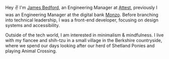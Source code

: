 Hey ✌️ I'm [James Bedford](https://jame.es), an Engineering Manager at [Attest](https://askattest.com), previously I was an Engineering Manager at the digital bank [Monzo](https://monzo.com). Before branching into technical leadership, I was a front-end developer, focusing on design systems and accessibility.

Outside of the tech world, I am interested in minimalism & mindfulness. I live with my fiancee and shih-tzu in a small village in the Berkshire countryside, where we spend our days looking after our herd of Shetland Ponies and playing Animal Crossing.
